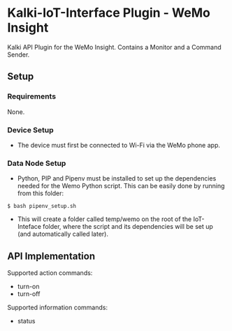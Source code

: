# Kalki-IoT-Interface Plugin - WeMo Insight
Kalki API Plugin for the WeMo Insight. Contains a Monitor and a Command Sender.

## Setup

### Requirements
None.

### Device Setup

- The device must first be connected to Wi-Fi via the WeMo phone app.

### Data Node Setup

- Python, PIP and Pipenv must be installed to set up the dependencies needed for the Wemo Python script. This can be easily done by running from this folder:
```
$ bash pipenv_setup.sh
```
- This will create a folder called temp/wemo on the root of the IoT-Inteface folder, where the script and its dependencies will be set up (and automatically called later).

## API Implementation

Supported action commands:
- turn-on
- turn-off

Supported information commands:
- status
